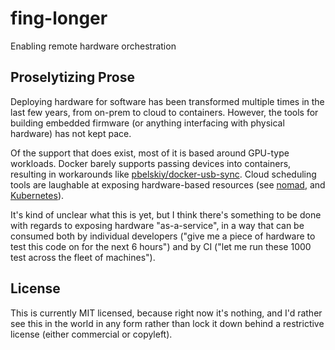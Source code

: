 # fing-longer

Enabling remote hardware orchestration

## Proselytizing Prose

Deploying hardware for software has been transformed multiple times in the last few years, from on-prem to cloud to
containers. However, the tools for building embedded firmware (or anything interfacing with physical hardware) has not
kept pace.

Of the support that does exist, most of it is based around GPU-type workloads. Docker barely supports passing devices
into containers, resulting in workarounds like [pbelskiy/docker-usb-sync](https://github.com/pbelskiy/docker-usb-sync).
Cloud scheduling tools are laughable at exposing hardware-based resources (see
[nomad](https://github.com/hashicorp/nomad/issues/1081), and
[Kubernetes](https://kubernetes.io/docs/concepts/extend-kubernetes/compute-storage-net/device-plugins/)).

It's kind of unclear what this is yet, but I think there's something to be done with regards to exposing hardware
"as-a-service", in a way that can be consumed both by individual developers ("give me a piece of hardware to test this
code on for the next 6 hours") and by CI ("let me run these 1000 test across the fleet of machines").

## License

This is currently MIT licensed, because right now it's nothing, and I'd rather see this in the world in any form rather
than lock it down behind a restrictive license (either commercial or copyleft).
